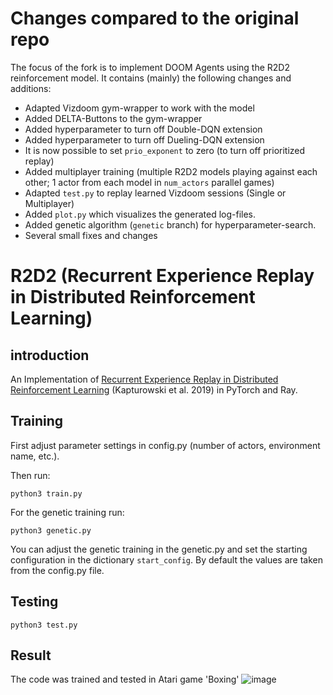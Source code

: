 # Changes compared to the original repo
The focus of the fork is to implement DOOM Agents using the R2D2 reinforcement model.
It contains (mainly) the following changes and additions:

* Adapted Vizdoom gym-wrapper to work with the model
* Added DELTA-Buttons to the gym-wrapper
* Added hyperparameter to turn off Double-DQN extension
* Added hyperparameter to turn off Dueling-DQN extension
* It is now possible to set `prio_exponent` to zero (to turn off prioritized replay)
* Added multiplayer training (multiple R2D2 models playing against each other; 1 actor from each model in `num_actors` parallel games)
* Adapted `test.py` to replay learned Vizdoom sessions (Single or Multiplayer)
* Added `plot.py` which visualizes the generated log-files.
* Added genetic algorithm (`genetic` branch) for hyperparameter-search.
* Several small fixes and changes

# R2D2 (Recurrent Experience Replay in Distributed Reinforcement Learning)
## introduction
An Implementation of [Recurrent Experience Replay in Distributed Reinforcement Learning](https://openreview.net/forum?id=r1lyTjAqYX) (Kapturowski et al. 2019) in PyTorch and Ray.

## Training
First adjust parameter settings in config.py (number of actors, environment name, etc.).

Then run:
```
python3 train.py
```

For the genetic training run:
```
python3 genetic.py
```
You can adjust the genetic training in the genetic.py and set the starting configuration in the dictionary `start_config`. By default the values are taken from the config.py file.

## Testing
```
python3 test.py
```
## Result
The code was trained and tested in Atari game 'Boxing'
 ![image](https://github.com/ZiyuanMa/R2D2/blob/main/images/Boxing.jpg)







